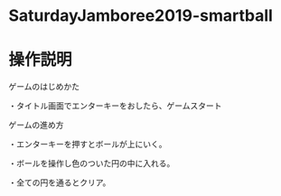 # SaturdayJamboree2019-smartball
# 操作説明
ゲームのはじめかた

  ・タイトル画面でエンターキーをおしたら、ゲームスタート
 
ゲームの進め方

  ・エンターキーを押すとボールが上にいく。
 
  ・ボールを操作し色のついた円の中に入れる。
  
  ・全ての円を通るとクリア。
  
  
